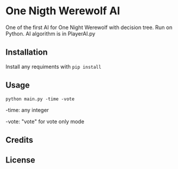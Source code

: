 # One Nigth Werewolf AI
One of the first AI for One Night Werewolf with decision tree. Run on Python.
AI algorithm is in PlayerAI.py
## Installation
Install any requiments with
`pip install`
## Usage
```
python main.py -time -vote
```
-time: any integer

-vote: "vote" for vote only mode
## Credits
## License

